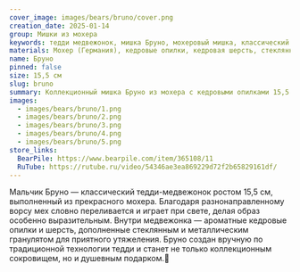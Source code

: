 ```yaml
---
cover_image: images/bears/bruno/cover.png
creation_date: 2025-01-14
group: Мишки из мохера
keywords: тедди медвежонок, мишка Бруно, мохеровый мишка, классический тедди, коллекционный мишка, тедди ручной работы, маленький медвежонок, игрушка из мохера, тедди коллекция, авторская игрушка
materials: Мохер (Германия), кедровые опилки, кедровая шерсть, стеклянный и металлический гранулят, глаза - стекло (Германия) Голова и все лапки подвижны. Соединение шплинтов и дисков.
name: Бруно
pinned: false
size: 15,5 см
slug: bruno
summary: Коллекционный мишка Бруно из мохера с кедровыми опилками 15,5 см
images:
  - images/bears/bruno/1.png
  - images/bears/bruno/2.png
  - images/bears/bruno/3.png
  - images/bears/bruno/4.png
  - images/bears/bruno/5.png
store_links:
  BearPile: https://www.bearpile.com/item/365108/11
  RuTube: https://rutube.ru/video/54346ae3ea869229d72f2b65829161df/
---
```

Мальчик Бруно — классический тедди-медвежонок ростом 15,5 см, выполненный из прекрасного мохера. Благодаря разнонаправленному ворсу мех словно переливается и играет при свете, делая образ особенно выразительным. Внутри медвежонка — ароматные кедровые опилки и шерсть, дополненные стеклянным и металлическим гранулятом для приятного утяжеления. Бруно создан вручную по традиционной технологии тедди и станет не только коллекционным сокровищем, но и душевным подарком.🐻